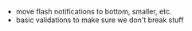 - move flash notifications to bottom, smaller, etc.
- basic validations to make sure we don't break stuff
